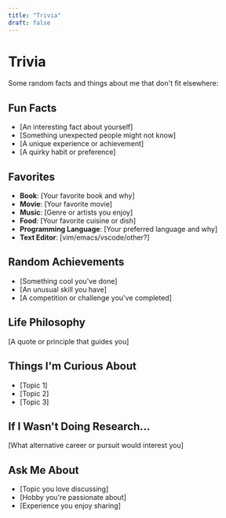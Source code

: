 ```yaml
---
title: "Trivia"
draft: false
---
```

# Trivia

Some random facts and things about me that don't fit elsewhere:

## Fun Facts

- [An interesting fact about yourself]
- [Something unexpected people might not know]
- [A unique experience or achievement]
- [A quirky habit or preference]

## Favorites

- **Book**: [Your favorite book and why]
- **Movie**: [Your favorite movie]
- **Music**: [Genre or artists you enjoy]
- **Food**: [Your favorite cuisine or dish]
- **Programming Language**: [Your preferred language and why]
- **Text Editor**: [vim/emacs/vscode/other?]

## Random Achievements

- [Something cool you've done]
- [An unusual skill you have]
- [A competition or challenge you've completed]

## Life Philosophy

[A quote or principle that guides you]

## Things I'm Curious About

- [Topic 1]
- [Topic 2]
- [Topic 3]

## If I Wasn't Doing Research...

[What alternative career or pursuit would interest you]

## Ask Me About

- [Topic you love discussing]
- [Hobby you're passionate about]
- [Experience you enjoy sharing]